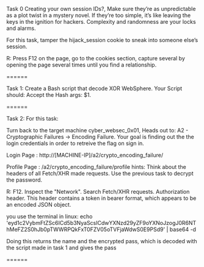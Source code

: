 Task 0
Creating your own session IDs?, Make sure they’re as unpredictable as a plot twist in a mystery novel. If they’re too simple, it’s like leaving the keys in the ignition for hackers. Complexity and randomness are your locks and alarms.

For this task, tamper the hijack_session cookie to sneak into someone else’s session.

R: 
Press F12 on the page, go to the cookies section, capture several by opening the page several times until you find a relationship.

======

Task 1:
Create a Bash script that decode XOR WebSphere. Your Script should:
Accept the Hash args: $1.

======

Task 2:
For this task:

Turn back to the target machine cyber_websec_0x01,
Heads out to: A2 - Cryptographic Failures -> Encoding Failure.
Your goal is finding out the the login credentials in order to retreive the flag on sign in.

Login Page : http://[MACHINE-IP]/a2/crypto_encoding_failure/

Profile Page : /a2/crypto_encoding_failure/profile
hints:
Think about the headers of all Fetch/XHR made requests.
Use the previous task to decrypt the password.

R:
F12.
Inspect the "Network".
Search Fetch/XHR requests.
Authorization header. This header contains a token in bearer format, which appears to be an encoded JSON object.

you use the terminal in linux:
echo 'eyd1c2VybmFtZSc6ICd5b3NyaScsICdwYXNzd29yZF9oYXNoJzogJ0R6NThMeFZ2S0hJb0pTWWRPQkFxT0FZV05oTVFjaWdwS0E9PSd9' | base64 -d

Doing this returns the name and the encrypted pass, which is decoded with the script made in task 1 and gives the pass

======

